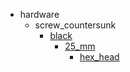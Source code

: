 * hardware
  * screw_countersunk
    * [black](hardware/screw_countersunk/black)
      * [25_mm](hardware/screw_countersunk/black/25_mm)
        * [hex_head](hex_head)
